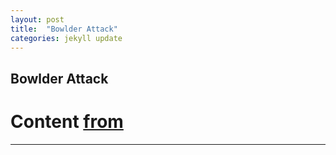 ```yaml
---
layout: post
title:  "Bowlder Attack"
categories: jekyll update
---
```


## Bowlder Attack
# Content [from](https://www.chess.com/openings/Sicilian-Defense-Bowdler-Attack)

---

